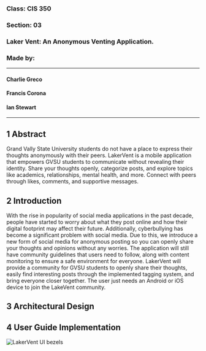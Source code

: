 ### Class: CIS 350
### Section: 03
### Laker Vent: An Anonymous Venting Application.
### Made by:
___
#### Charlie Greco
#### Francis Corona
#### Ian Stewart
___
## 1 Abstract
Grand Vally State University students do not have a place to express their thoughts anonymously with their peers. LakerVent is a mobile application that empowers GVSU students to communicate without revealing their identity. Share your thoughts openly, categorize posts, and explore topics like academics, relationships, mental health, and more. Connect with peers through likes, comments, and supportive messages.

## 2 Introduction
With the rise in popularity of social media applications in the past decade, people have started to worry about what they post online and how their digital footprint may affect their future. Additionally, cyberbullying has become a significant problem with social media. Due to this, we introduce a new form of social media for anonymous posting so you can openly share your thoughts and opinions without any worries. The application will still have community guidelines that users need to follow, along with content monitoring to ensure a safe environment for everyone. LakerVent will provide a community for GVSU students to openly share their thoughts, easily find interesting posts through the implemented tagging system, and bring everyone closer together. The user just needs an Android or iOS device to join the LakeVent community.

## 3 Architectural Design

## 4 User Guide Implementation
![LakerVent UI bezels](https://github.com/FrancisCorona/CIS-350-Project/assets/19364963/8b3a76e5-b547-4e88-b8f1-acbb8bfadf92)
